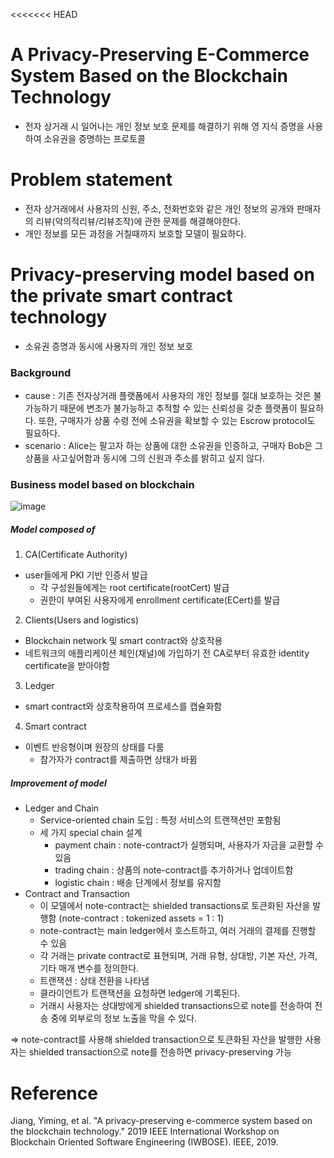 <<<<<<< HEAD
# A Privacy-Preserving E-Commerce System Based on the Blockchain Technology
- 전자 상거래 시 일어나는 개인 정보 보호 문제를 해결하기 위해 영 지식 증명을 사용하여 소유권을 증명하는 프로토콜
# Problem statement
- 전자 상거래에서 사용자의 신원, 주소, 전화번호와 같은 개인 정보의 공개와 판매자의 리뷰(악의적리뷰/리뷰조작)에 관한 문제를 해결해야한다.
- 개인 정보를 모든 과정을 거칠때까지 보호할 모델이 필요하다.
# Privacy-preserving model based on the private smart contract technology
- 소유권 증명과 동시에 사용자의 개인 정보 보호
### Background
- cause : 기존 전자상거래 플랫폼에서 사용자의 개인 정보를 절대 보호하는 것은 불가능하기 때문에 변조가 불가능하고 추적할 수 있는 신뢰성을 갖춘 플랫폼이 필요하다. 또한, 구매자가 상품 수령 전에 소유권을 확보할 수 있는 Escrow protocol도 필요하다.
- scenario : Alice는 팔고자 하는 상품에 대한 소유권을 인증하고, 구매자 Bob은 그 상품을 사고싶어함과 동시에 그의 신원과 주소를 밝히고 싶지 않다.
### Business model based on blockchain 
![image](https://user-images.githubusercontent.com/68576770/110077202-1211ff80-7dc9-11eb-85f4-66ef2b176324.png)
##### Model composed of
1. CA(Certificate Authority)
- user들에게 PKI 기반 인증서 발급
  - 각 구성원들에게는 root certificate(rootCert) 발급
  - 권한이 부여된 사용자에게 enrollment certificate(ECert)를 발급
2. Clients(Users and logistics)
- Blockchain network 및 smart contract와 상호작용
- 네트워크의 애플리케이션 체인(채널)에 가입하기 전 CA로부터 유효한 identity certificate을 받아야함
3. Ledger
- smart contract와 상호작용하여 프로세스를 캡슐화함
4. Smart contract
- 이벤트 반응형이며 원장의 상태를 다룸
  - 참가자가 contract를 제출하면 상태가 바뀜
##### Improvement of model
- Ledger and Chain
  - Service-oriented chain 도입 : 특정 서비스의 트랜잭션만 포함됨
  - 세 가지 special chain 설계 
    - payment chain : note-contract가 실행되며, 사용자가 자금을 교환할 수 있음
    - trading chain : 상품의 note-contract를 추가하거나 업데이트함
    - logistic chain : 배송 단계에서 정보를 유지함
- Contract and Transaction
  - 이 모델에서 note-contract는 shielded transactions로 토큰화된 자산을 발행함 (note-contract : tokenized assets = 1 : 1)
  - note-contract는 main ledger에서 호스트하고, 여러 거래의 결제를 진행할 수 있음
  - 각 거래는 private contract로 표현되며, 거래 유형, 상대방, 기본 자산, 가격, 기타 매개 변수를 정의한다.
  - 트랜잭션 : 상태 전환을 나타냄
  - 클라이언트가 트랜잭션을 요청하면 ledger에 기록된다.
  - 거래시 사용자는 상대방에게 shielded transactions으로 note를 전송하여 전송 중에 외부로의 정보 노출을 막을 수 있다.

=> note-contract를 사용해 shielded transaction으로 토큰화된 자산을 발행한 사용자는 shielded transaction으로 note를 전송하면 privacy-preserving 가능

# Reference
Jiang, Yiming, et al. "A privacy-preserving e-commerce system based on the blockchain technology." 2019 IEEE International Workshop on Blockchain Oriented Software Engineering (IWBOSE). IEEE, 2019.
